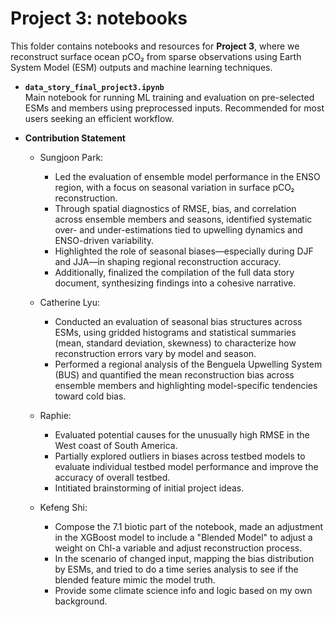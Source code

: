 # **Project 3: notebooks**

This folder contains notebooks and resources for **Project 3**, where we reconstruct surface ocean pCO₂ from sparse observations using Earth System Model (ESM) outputs and machine learning techniques.

- **`data_story_final_project3.ipynb`**  
  Main notebook for running ML training and evaluation on pre-selected ESMs and members using preprocessed inputs. Recommended for most users seeking an efficient workflow.



- **Contribution Statement**
  - Sungjoon Park:
    - Led the evaluation of ensemble model performance in the ENSO region, with a focus on seasonal variation in surface pCO₂ reconstruction.
    - Through spatial diagnostics of RMSE, bias, and correlation across ensemble members and seasons, identified systematic over- and under-estimations tied to upwelling dynamics and ENSO-driven variability.
    - Highlighted the role of seasonal biases—especially during DJF and JJA—in shaping regional reconstruction accuracy.
    - Additionally, finalized the compilation of the full data story document, synthesizing findings into a cohesive narrative.
 
  - Catherine Lyu:
    - Conducted an evaluation of seasonal bias structures across ESMs, using gridded histograms and statistical summaries (mean, standard deviation, skewness) to characterize how reconstruction errors vary by model and season.
    - Performed a regional analysis of the Benguela Upwelling System (BUS) and quantified the mean reconstruction bias across ensemble members and highlighting model-specific tendencies toward cold bias.
 
  - Raphie:
    - Evaluated potential causes for the unusually high RMSE in the West coast of South America.
    - Partially explored outliers in biases across testbed models to evaluate individual testbed model performance and improve the accuracy of overall testbed.
    - Intitiated brainstorming of initial project ideas.
 
  - Kefeng Shi:
    - Compose the 7.1 biotic part of the notebook, made an adjustment in the XGBoost model to include a "Blended Model" to adjust a weight on Chl-a variable and adjust reconstruction process.
    - In the scenario of changed input, mapping the bias distribution by ESMs, and tried to do a time series analysis to see if the blended feature mimic the model truth.
    - Provide some climate science info and logic based on my own background.
